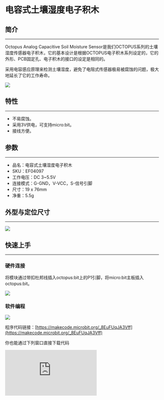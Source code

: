 ﻿# 电容式土壤湿度电子积木

## 简介
---

Octopus Analog Capacitive Soil Moisture Sensor是我们OCTOPUS系列的土壤湿度传感器电子积木，它的基本设计是根据OCTOPUS电子积木系列设定的，它的外形、PCB固定孔、电子积木的接口的设定是相同的。

采用电容感应原理来检测土壤湿度，避免了电阻式传感器极易被腐蚀的问题，极大地延长了它的工作寿命。



![](https://wiki-media-ef.oss-cn-hongkong.aliyuncs.com//images/04097_00.jpg)



## 特性
---
- 不易腐蚀。
- 采用3V供电，可支持micro:bit。
- 接线方便。

## 参数
---
- 品名：电容式土壤湿度电子积木
- SKU：EF04097
- 工作电压：DC 3~5.5V
- 连接模式：G-GND，V-VCC，S-信号引脚
- 尺寸：19 x 76mm
- 净重：5.5g

## 外型与定位尺寸
---

![](https://wiki-media-ef.oss-cn-hongkong.aliyuncs.com//images/04097_01.png)


## 快速上手
---
### 硬件连接

将模块通过带扣杜邦线插入octopus:bit上的P1引脚，将micro:bit主板插入octopus:bit。


![](https://wiki-media-ef.oss-cn-hongkong.aliyuncs.com//images/04097_02.png)


### 软件编程



![](https://wiki-media-ef.oss-cn-hongkong.aliyuncs.com//images/04027_03.png)


程序代码链接：[https://makecode.microbit.org/_8EuFUqJA3Vff](https://makecode.microbit.org/_8EuFUqJA3Vff)

你也能通过下列窗口直接下载代码
<div
    style={{
        position: 'relative',
        paddingBottom: '60%',
        overflow: 'hidden',
    }}
>
    <iframe
        src="https://makecode.microbit.org/_8EuFUqJA3Vff"
        frameborder="0"
        sandbox="allow-popups allow-forms allow-scripts allow-same-origin"
        style={{
            position: 'absolute',
            width: '100%',
            height: '100%',
        }}
    />
</div>

### 结果

点阵显示屏显示当前土壤湿度值。

## 常见问题
